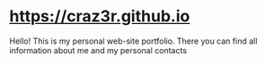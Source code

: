 # https://craz3r.github.io
Hello! This is my personal web-site portfolio.
There you can find all information about me and my personal contacts
